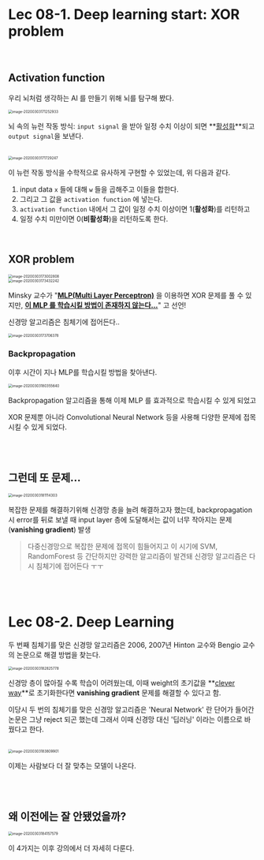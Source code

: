 # Lec 08-1. Deep learning start: XOR problem

<br>

## Activation function

우리 뇌처럼 생각하는 AI 를 만들기 위해 뇌를 탐구해 봤다.



<img src="lec08.assets/image-20200303171252933.png" alt="image-20200303171252933" style="zoom:50%;" />

뇌 속의 뉴런 작동 방식: `input signal` 을 받아 일정 수치 이상이 되면 **<u>활성화</u>**되고 `output signal`을 보낸다.

<br>

<img src="lec08.assets/image-20200303171729247.png" alt="image-20200303171729247" style="zoom:50%;" />

이 뉴런 작동 방식을 수학적으로 유사하게 구현할 수 있었는데, 위 다음과 같다.

1. input data `x` 들에 대해 `w` 들을 곱해주고 이들을 합한다.
2. 그리고 그 값을 `activation function` 에 넣는다.
3. `activation function` 내에서 그 값이 일정 수치 이상이면 1(**활성화**)를 리턴하고
4. 일정 수치 미만이면 0(**비활성화**)을 리턴하도록 한다.

<br>

## XOR problem

<img src="lec08.assets/image-20200303173002808.png" alt="image-20200303173002808" style="zoom:50%;" />

<br>

<img src="lec08.assets/image-20200303173432242.png" alt="image-20200303173432242" style="zoom:50%;" />

Minsky 교수가 "**<u>MLP(Multi Layer Perceptron)</u>** 을 이용하면 XOR 문제를 풀 수 있지만, **<u>이 MLP 를 학습시킬 방법이 존재하지 않는다...</u>**" 고 선언!

신경망 알고리즘은 침체기에 접어든다..

<img src="lec08.assets/image-20200303173706378.png" alt="image-20200303173706378" style="zoom:50%;" />

<br>

### Backpropagation

이후 시간이 지나 MLP를 학습시킬 방법을 찾아낸다.

<img src="lec08.assets/image-20200303180355640.png" alt="image-20200303180355640" style="zoom:50%;" />

Backpropagation 알고리즘을 통해 이제 MLP 를 효과적으로 학습시킬 수 있게 되었고

XOR 문제뿐 아니라 Convolutional Neural Network 등을 사용해 다양한 문제에 접목시킬 수 있게 되었다.

<br>

<br>

## 그런데 또 문제...

<img src="lec08.assets/image-20200303181114303.png" alt="image-20200303181114303" style="zoom:50%;" />

복잡한 문제를 해결하기위해 신경망 층을 늘려 해결하고자 했는데, backpropagation 시 error를 뒤로 보낼 때 input layer 층에 도달해서는 값이 너무 작아지는 문제(**vanishing gradient**) 발생

> 다중신경망으로 복잡한 문제에 접목이 힘들어지고 이 시기에 SVM, RandomForest 등 간단하지만 강력한 알고리즘이 발견돼 신경망 알고리즘은 다시 침체기에 접어든다 ㅜㅜ

<br>

<br>

# Lec 08-2. Deep Learning

두 번째 침체기를 맞은 신경망 알고리즘은 2006, 2007년 Hinton 교수와 Bengio 교수의 논문으로 해결 방법을 찾는다.

<img src="lec08.assets/image-20200303182825778.png" alt="image-20200303182825778" style="zoom:50%;" />

신경망 층이 많아질 수록 학습이 어려웠는데, 이때 weight의 초기값을 **<u>clever way</u>**로 초기화한다면 **vanishing gradient** 문제를 해결할 수 있다고 함.

이당시 두 번의 침체기를 맞은 신경망 알고리즘은 'Neural Network' 란 단어가 들어간 논문은 그냥 reject 되곤 했는데 그래서 이때 신경망 대신 '딥러닝' 이라는 이름으로 바꿨다고 한다.

<br>

<img src="lec08.assets/image-20200303183809901.png" alt="image-20200303183809901" style="zoom:50%;" />

이제는 사람보다 더 잘 맞추는 모델이 나온다.

<br>

<br>

## 왜 이전에는 잘 안됐었을까?

<img src="lec08.assets/image-20200303184157579.png" alt="image-20200303184157579" style="zoom:50%;" />

이 4가지는 이후 강의에서 더 자세히 다룬다.







